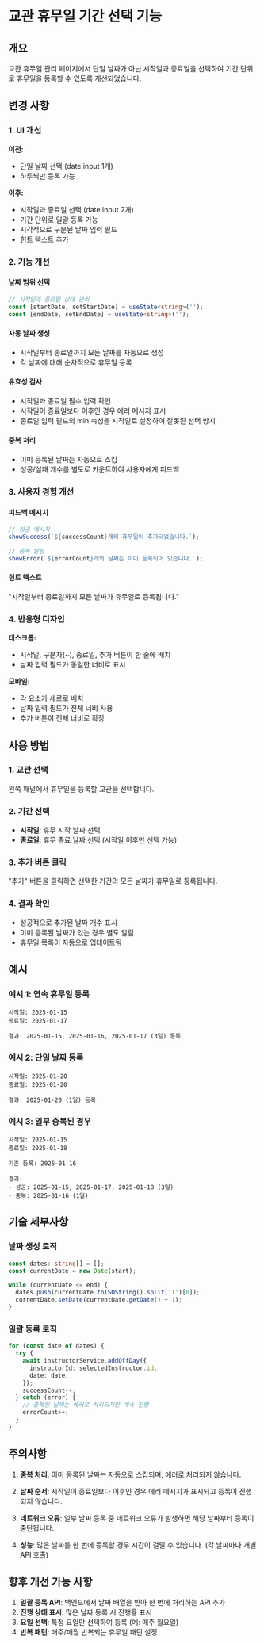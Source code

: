 # 교관 휴무일 기간 선택 기능

## 개요
교관 휴무일 관리 페이지에서 단일 날짜가 아닌 시작일과 종료일을 선택하여 기간 단위로 휴무일을 등록할 수 있도록 개선되었습니다.

## 변경 사항

### 1. UI 개선

**이전:**
- 단일 날짜 선택 (date input 1개)
- 하루씩만 등록 가능

**이후:**
- 시작일과 종료일 선택 (date input 2개)
- 기간 단위로 일괄 등록 가능
- 시각적으로 구분된 날짜 입력 필드
- 힌트 텍스트 추가

### 2. 기능 개선

#### 날짜 범위 선택
```typescript
// 시작일과 종료일 상태 관리
const [startDate, setStartDate] = useState<string>('');
const [endDate, setEndDate] = useState<string>('');
```

#### 자동 날짜 생성
- 시작일부터 종료일까지 모든 날짜를 자동으로 생성
- 각 날짜에 대해 순차적으로 휴무일 등록

#### 유효성 검사
- 시작일과 종료일 필수 입력 확인
- 시작일이 종료일보다 이후인 경우 에러 메시지 표시
- 종료일 입력 필드의 min 속성을 시작일로 설정하여 잘못된 선택 방지

#### 중복 처리
- 이미 등록된 날짜는 자동으로 스킵
- 성공/실패 개수를 별도로 카운트하여 사용자에게 피드백

### 3. 사용자 경험 개선

#### 피드백 메시지
```typescript
// 성공 메시지
showSuccess(`${successCount}개의 휴무일이 추가되었습니다.`);

// 중복 알림
showError(`${errorCount}개의 날짜는 이미 등록되어 있습니다.`);
```

#### 힌트 텍스트
"시작일부터 종료일까지 모든 날짜가 휴무일로 등록됩니다."

### 4. 반응형 디자인

**데스크톱:**
- 시작일, 구분자(~), 종료일, 추가 버튼이 한 줄에 배치
- 날짜 입력 필드가 동일한 너비로 표시

**모바일:**
- 각 요소가 세로로 배치
- 날짜 입력 필드가 전체 너비 사용
- 추가 버튼이 전체 너비로 확장

## 사용 방법

### 1. 교관 선택
왼쪽 패널에서 휴무일을 등록할 교관을 선택합니다.

### 2. 기간 선택
- **시작일**: 휴무 시작 날짜 선택
- **종료일**: 휴무 종료 날짜 선택 (시작일 이후만 선택 가능)

### 3. 추가 버튼 클릭
"추가" 버튼을 클릭하면 선택한 기간의 모든 날짜가 휴무일로 등록됩니다.

### 4. 결과 확인
- 성공적으로 추가된 날짜 개수 표시
- 이미 등록된 날짜가 있는 경우 별도 알림
- 휴무일 목록이 자동으로 업데이트됨

## 예시

### 예시 1: 연속 휴무일 등록
```
시작일: 2025-01-15
종료일: 2025-01-17

결과: 2025-01-15, 2025-01-16, 2025-01-17 (3일) 등록
```

### 예시 2: 단일 날짜 등록
```
시작일: 2025-01-20
종료일: 2025-01-20

결과: 2025-01-20 (1일) 등록
```

### 예시 3: 일부 중복된 경우
```
시작일: 2025-01-15
종료일: 2025-01-18

기존 등록: 2025-01-16

결과:
- 성공: 2025-01-15, 2025-01-17, 2025-01-18 (3일)
- 중복: 2025-01-16 (1일)
```

## 기술 세부사항

### 날짜 생성 로직
```typescript
const dates: string[] = [];
const currentDate = new Date(start);

while (currentDate <= end) {
  dates.push(currentDate.toISOString().split('T')[0]);
  currentDate.setDate(currentDate.getDate() + 1);
}
```

### 일괄 등록 로직
```typescript
for (const date of dates) {
  try {
    await instructorService.addOffDay({
      instructorId: selectedInstructor.id,
      date: date,
    });
    successCount++;
  } catch (error) {
    // 중복된 날짜는 에러로 처리되지만 계속 진행
    errorCount++;
  }
}
```

## 주의사항

1. **중복 처리**: 이미 등록된 날짜는 자동으로 스킵되며, 에러로 처리되지 않습니다.

2. **날짜 순서**: 시작일이 종료일보다 이후인 경우 에러 메시지가 표시되고 등록이 진행되지 않습니다.

3. **네트워크 오류**: 일부 날짜 등록 중 네트워크 오류가 발생하면 해당 날짜부터 등록이 중단됩니다.

4. **성능**: 많은 날짜를 한 번에 등록할 경우 시간이 걸릴 수 있습니다. (각 날짜마다 개별 API 호출)

## 향후 개선 가능 사항

1. **일괄 등록 API**: 백엔드에서 날짜 배열을 받아 한 번에 처리하는 API 추가
2. **진행 상태 표시**: 많은 날짜 등록 시 진행률 표시
3. **요일 선택**: 특정 요일만 선택하여 등록 (예: 매주 월요일)
4. **반복 패턴**: 매주/매월 반복되는 휴무일 패턴 설정
